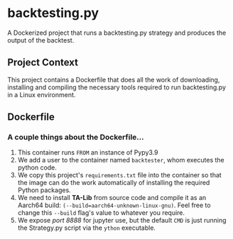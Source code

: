 # backtesting.py
A Dockerized project that runs a backtesting.py strategy and produces the output of the backtest.

## Project Context
This project contains a Dockerfile that does all the work of downloading, installing and compiling the necessary tools required to run backtesting.py in a Linux environment.

## Dockerfile
### A couple things about the Dockerfile...
1) This container runs ```FROM``` an instance of Pypy3.9
2) We add a user to the container named ```backtester```, whom executes the python code.
3) We copy this project's ```requirements.txt``` file into the container so that the image can do the work automatically of installing the required Python packages.
4) We need to install **TA-Lib** from source code and compile it as an Aarch64 build: ```(--build=aarch64-unknown-linux-gnu)```. Feel free to change this ```--build``` flag's value to whatever you require.
5) We expose *port 8888* for jupyter use, but the default ```CMD``` is just running the Strategy.py script via the ```ython``` executable.
